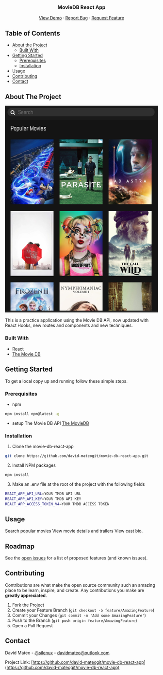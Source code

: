 <p align="center">
  <h3 align="center">MovieDB React App</h3>
  <p align="center">
    <a href="https://movie-db-reactapp.netlify.com/">View Demo</a>
    ·
    <a href="https://github.com/david-mateogit/movie-db-react-app/issues">Report Bug</a>
    ·
    <a href="https://github.com/david-mateogit/movie-db-react-app/issues">Request Feature</a>
  </p>
</p>

<!-- TABLE OF CONTENTS -->

## Table of Contents

- [About the Project](#about-the-project)
  - [Built With](#built-with)
- [Getting Started](#getting-started)
  - [Prerequisites](#prerequisites)
  - [Installation](#installation)
- [Usage](#usage)
- [Contributing](#contributing)
- [Contact](#contact)

<!-- ABOUT THE PROJECT -->

## About The Project

[![MovieDB React App][product-screenshot]](https://movie-db-reactapp.netlify.com/)

This is a practice application using the Movie DB API, now updated with React Hooks, new routes and components and new techniques.

### Built With

- [React](https://github.com/facebook/react)
- [The Movie DB](https://www.themoviedb.org/)

<!-- GETTING STARTED -->

## Getting Started

To get a local copy up and running follow these simple steps.

### Prerequisites

- npm

```sh
npm install npm@latest -g
```

- setup The Movie DB API
  [The MovieDB](https://www.themoviedb.org/documentation/api?language=en-US)

### Installation

1. Clone the movie-db-react-app

```sh
git clone https://github.com/david-mateogit/movie-db-react-app.git
```

2. Install NPM packages

```sh
npm install
```

3. Make an .env file at the root of the project with the following fields

```sh
REACT_APP_API_URL=YOUR TMDB API URL
REACT_APP_API_KEY=YOUR TMDB API KEY
REACT_APP_ACCESS_TOKEN_V4=YOUR TMDB ACCESS TOKEN
```

<!-- USAGE EXAMPLES -->

## Usage

Search popular movies
View movie details and trailers
View cast bio.

<!-- ROADMAP -->

## Roadmap

See the [open issues](https://github.com/david-mateogit/movie-db-react-app/issues) for a list of proposed features (and known issues).

<!-- CONTRIBUTING -->

## Contributing

Contributions are what make the open source community such an amazing place to be learn, inspire, and create. Any contributions you make are **greatly appreciated**.

1. Fork the Project
2. Create your Feature Branch (`git checkout -b feature/AmazingFeature`)
3. Commit your Changes (`git commit -m 'Add some AmazingFeature'`)
4. Push to the Branch (`git push origin feature/AmazingFeature`)
5. Open a Pull Request

<!-- CONTACT -->

## Contact

David Mateo - [@silenux](https://twitter.com/silenux) - davidmateo@outlook.com

Project Link: [https://github.com/david-mateogit/movie-db-react-app](https://github.com/david-mateogit/movie-db-react-app)

[product-screenshot]: images/screenshot.png
